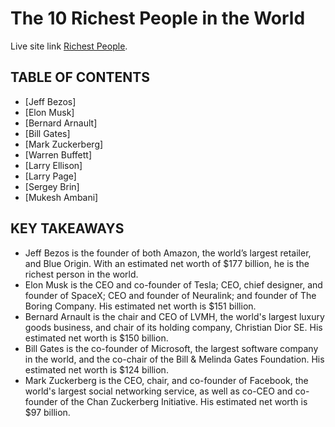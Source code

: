 # The 10 Richest People in the World

Live site link [Richest People](https://richest-peopel.netlify.app/).

## TABLE OF CONTENTS

-  [Jeff Bezos]
-  [Elon Musk]
-  [Bernard Arnault]
-  [Bill Gates]
-  [Mark Zuckerberg]
-  [Warren Buffett]
-  [Larry Ellison]
-  [Larry Page]
-  [Sergey Brin]
-  [Mukesh Ambani]

## KEY TAKEAWAYS

-  Jeff Bezos is the founder of both Amazon, the world’s largest retailer, and Blue Origin. With an estimated net worth of $177 billion, he is the richest person in the world.
-  Elon Musk is the CEO and co-founder of Tesla; CEO, chief designer, and founder of SpaceX; CEO and founder of Neuralink; and founder of The Boring Company. His estimated net worth is $151 billion.
-  Bernard Arnault is the chair and CEO of LVMH, the world's largest luxury goods business, and chair of its holding company, Christian Dior SE. His estimated net worth is $150 billion.
-  Bill Gates is the co-founder of Microsoft, the largest software company in the world, and the co-chair of the Bill & Melinda Gates Foundation. His estimated net worth is $124 billion.
-  Mark Zuckerberg is the CEO, chair, and co-founder of Facebook, the world's largest social networking service, as well as co-CEO and co-founder of the Chan Zuckerberg Initiative. His estimated net worth is $97 billion.
